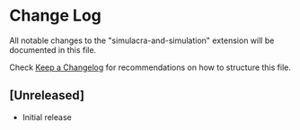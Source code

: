 # Change Log

All notable changes to the "simulacra-and-simulation" extension will be documented in this file.

Check [Keep a Changelog](http://keepachangelog.com/) for recommendations on how to structure this file.

## [Unreleased]

- Initial release
